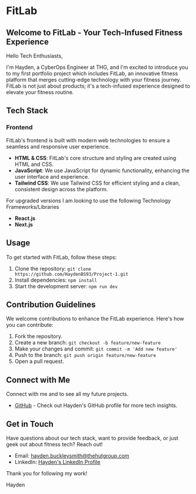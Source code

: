# FitLab

## Welcome to FitLab - Your Tech-Infused Fitness Experience

Hello Tech Enthusiasts,

I'm Hayden, a CyberOps Engineer at THG, and I'm excited to introduce you to my first portfolio project which includes FitLab, an innovative fitness platform that merges cutting-edge technology with your fitness journey. FitLab is not just about products; it's a tech-infused experience designed to elevate your fitness routine.

## Tech Stack

### Frontend

FitLab's frontend is built with modern web technologies to ensure a seamless and responsive user experience.

- **HTML & CSS**: FitLab's core structure and styling are created using HTML and CSS.
- **JavaScript**: We use JavaScript for dynamic functionality, enhancing the user interface and experience.
- **Tailwind CSS**: We use Tailwind CSS for efficient styling and a clean, consistent design across the platform.

For upgraded versions I am looking to use the following Technology Frameworks/Libraries

- **React.js**
- **Next.js**

## Usage

To get started with FitLab, follow these steps:

1. Clone the repository: `git clone https://github.com/HaydenBS93/Project-1.git`
2. Install dependencies: `npm install`
3. Start the development server: `npm run dev`

## Contribution Guidelines

We welcome contributions to enhance the FitLab experience. Here's how you can contribute:

1. Fork the repository.
2. Create a new branch: `git checkout -b feature/new-feature`
3. Make your changes and commit: `git commit -m 'Add new feature'`
4. Push to the branch: `git push origin feature/new-feature`
5. Open a pull request.

## Connect with Me

Connect with me and to see all my future projects.

- [GitHub](https://github.com/HaydenBS93/) - Check out Hayden's GitHub profile for more tech insights.

## Get in Touch

Have questions about our tech stack, want to provide feedback, or just geek out about fitness tech? Reach out!

- Email: hayden.buckleysmith@thehutgroup.com
- LinkedIn: [Hayden's LinkedIn Profile](www.linkedin.com/in/hayden-buckley-smith)

Thank you for following my work!

Hayden
